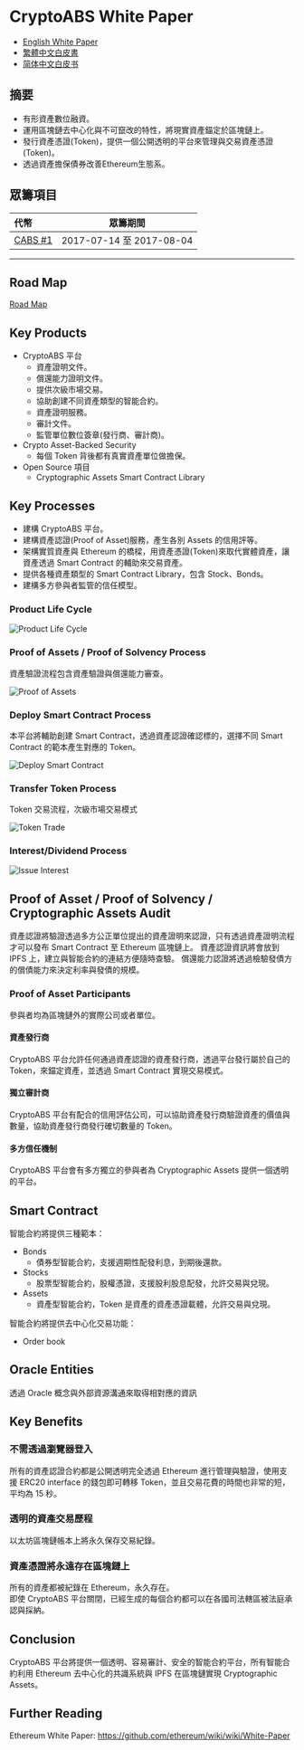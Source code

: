 # CryptoABS White Paper

- [English White Paper](./README.md) 
- [繁體中文白皮書](./README_zh.md)
- [简体中文白皮书](./README_cn.md)

## 摘要

- 有形資產數位融資。
- 運用區塊鏈去中心化與不可竄改的特性，將現實資產錨定於區塊鏈上。
- 發行資產憑證(Token)，提供一個公開透明的平台來管理與交易資產憑證(Token)。  
- 透過資產擔保債券改善Ethereum生態系。

## 眾籌項目

| 代幣 | 眾籌期間 |
|:------|:--------------:|
| [CABS #1](./tokens/CABS/CABS_TOKEN_zh.md) | 2017-07-14 至 2017-08-04 |

----

## Road Map

[Road Map](./ROAD_MAP_zh.md)

## Key Products

- CryptoABS 平台
    - 資產證明文件。
    - 償還能力證明文件。
    - 提供次級市場交易。
    - 協助創建不同資產類型的智能合約。
    - 資產證明服務。
    - 審計文件。
    - 監管單位數位簽章(發行商、審計商)。
- Crypto Asset-Backed Security
	- 每個 Token 背後都有真實資產單位做擔保。
- Open Source 項目
    - Cryptographic Assets Smart Contract Library


## Key Processes

- 建構 CryptoABS 平台。
- 建構資產認證(Proof of Asset)服務，產生各別 Assets 的信用評等。
- 架構實質資產與 Ethereum 的橋樑，用資產憑證(Token)來取代實體資產，讓資產透過 Smart Contract 的輔助來交易資產。
- 提供各種資產類型的 Smart Contract Library，包含 Stock、Bonds。
- 建構多方參與者監管的信任模型。

### Product Life Cycle

![Product Life Cycle](./images/zh/Product_Life_Cycle.png)

### Proof of Assets / Proof of Solvency Process

資產驗證流程包含資產驗證與償還能力審查。

![Proof of Assets](./images/zh/Proof_of_Assets.png)

### Deploy Smart Contract Process

本平台將輔助創建 Smart Contract，透過資產認證確認標的，選擇不同 Smart Contract 的範本產生對應的 Token。

![Deploy Smart Contract](./images/zh/Deploy_Smart_Contract.png)

### Transfer Token Process

Token 交易流程，次級市場交易模式

![Token Trade](./images/zh/Token_Trade.png)

### Interest/Dividend Process

![Issue Interest](./images/zh/Issue_Interest_Flow.png)

## Proof of Asset / Proof of Solvency / Cryptographic Assets Audit

資產認證將驗證透過多方公正單位提出的資產證明來認證，只有透過資產證明流程才可以發布 Smart Contract 至 Ethereum 區塊鏈上。
資產認證資訊將會放到 IPFS 上，建立與智能合約的連結方便隨時查驗。
償還能力認證將透過檢驗發債方的償債能力來決定利率與發債的規模。

### Proof of Asset Participants

參與者均為區塊鏈外的實際公司或者單位。

#### 資產發行商

CryptoABS 平台允許任何通過資產認證的資產發行商，透過平台發行屬於自己的 Token，來錨定資產，並透過 Smart Contract 實現交易模式。

#### 獨立審計商

CryptoABS 平台有配合的信用評估公司，可以協助資產發行商驗證資產的價值與數量，協助資產發行商發行確切數量的 Token。

#### 多方信任機制

CryptoABS 平台會有多方獨立的參與者為 Cryptographic Assets 提供一個透明的平台。

## Smart Contract

智能合約將提供三種範本：
- Bonds
    - 債券型智能合約，支援週期性配發利息，到期後還款。
- Stocks
    - 股票型智能合約，股權憑證，支援股利股息配發，允許交易與兌現。
- Assets
	- 資產型智能合約，Token 是資產的資產憑證載體，允許交易與兌現。

智能合約將提供去中心化交易功能：
- Order book

## Oracle Entities

透過 Oracle 概念與外部資源溝通來取得相對應的資訊

## Key Benefits

### 不需透過瀏覽器登入

所有的資產認證合約都是公開透明完全透過 Ethereum 進行管理與驗證，使用支援 ERC20 interface 的錢包即可轉移 Token，並且交易花費的時間也非常的短，平均為 15 秒。  

### 透明的資產交易歷程

以太坊區塊鏈帳本上將永久保存交易紀錄。  

### 資產憑證將永遠存在區塊鏈上

所有的資產都被紀錄在 Ethereum，永久存在。  
即使 CryptoABS 平台關閉，已經生成的每個合約都可以在各國司法轄區被法庭承認與採納。

## Conclusion

CryptoABS 平台將提供一個透明、容易審計、安全的智能合約平台，所有智能合約利用 Ethereum 去中心化的共識系統與 IPFS 在區塊鏈實現 Cryptographic Assets。

## Further Reading
Ethereum White Paper: https://github.com/ethereum/wiki/wiki/White-Paper

